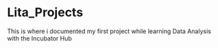 # Lita_Projects
This is where i documented my first project while learning Data Analysis with the Incubator Hub
